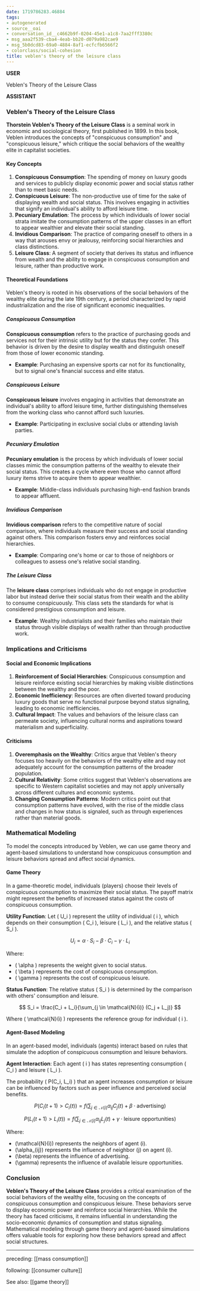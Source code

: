 ```yaml
---
date: 1719786283.46884
tags:
- autogenerated
- source__oai
- conversation_id__c4662b9f-0204-45e1-a1c8-7aa2fff3380c
- msg_aaa2f539-cba4-4eab-bb20-d079a982cae9
- msg_5b0dcd83-69a0-4884-8af1-ecfcfb6566f2
- colorclass/social-cohesion
title: veblen's theory of the leisure class
---
```


**USER**

Veblen's Theory of the Leisure Class


**ASSISTANT**

### Veblen's Theory of the Leisure Class

**Thorstein Veblen's Theory of the Leisure Class** is a seminal work in economic and sociological theory, first published in 1899. In this book, Veblen introduces the concepts of "conspicuous consumption" and "conspicuous leisure," which critique the social behaviors of the wealthy elite in capitalist societies.

#### Key Concepts

1. **Conspicuous Consumption**: The spending of money on luxury goods and services to publicly display economic power and social status rather than to meet basic needs.
2. **Conspicuous Leisure**: The non-productive use of time for the sake of displaying wealth and social status. This involves engaging in activities that signify an individual's ability to afford leisure time.
3. **Pecuniary Emulation**: The process by which individuals of lower social strata imitate the consumption patterns of the upper classes in an effort to appear wealthier and elevate their social standing.
4. **Invidious Comparison**: The practice of comparing oneself to others in a way that arouses envy or jealousy, reinforcing social hierarchies and class distinctions.
5. **Leisure Class**: A segment of society that derives its status and influence from wealth and the ability to engage in conspicuous consumption and leisure, rather than productive work.

#### Theoretical Foundations

Veblen's theory is rooted in his observations of the social behaviors of the wealthy elite during the late 19th century, a period characterized by rapid industrialization and the rise of significant economic inequalities.

##### Conspicuous Consumption

**Conspicuous consumption** refers to the practice of purchasing goods and services not for their intrinsic utility but for the status they confer. This behavior is driven by the desire to display wealth and distinguish oneself from those of lower economic standing.

- **Example**: Purchasing an expensive sports car not for its functionality, but to signal one's financial success and elite status.

##### Conspicuous Leisure

**Conspicuous leisure** involves engaging in activities that demonstrate an individual's ability to afford leisure time, further distinguishing themselves from the working class who cannot afford such luxuries.

- **Example**: Participating in exclusive social clubs or attending lavish parties.

##### Pecuniary Emulation

**Pecuniary emulation** is the process by which individuals of lower social classes mimic the consumption patterns of the wealthy to elevate their social status. This creates a cycle where even those who cannot afford luxury items strive to acquire them to appear wealthier.

- **Example**: Middle-class individuals purchasing high-end fashion brands to appear affluent.

##### Invidious Comparison

**Invidious comparison** refers to the competitive nature of social comparison, where individuals measure their success and social standing against others. This comparison fosters envy and reinforces social hierarchies.

- **Example**: Comparing one's home or car to those of neighbors or colleagues to assess one's relative social standing.

##### The Leisure Class

The **leisure class** comprises individuals who do not engage in productive labor but instead derive their social status from their wealth and the ability to consume conspicuously. This class sets the standards for what is considered prestigious consumption and leisure.

- **Example**: Wealthy industrialists and their families who maintain their status through visible displays of wealth rather than through productive work.

### Implications and Criticisms

#### Social and Economic Implications

1. **Reinforcement of Social Hierarchies**: Conspicuous consumption and leisure reinforce existing social hierarchies by making visible distinctions between the wealthy and the poor.
2. **Economic Inefficiency**: Resources are often diverted toward producing luxury goods that serve no functional purpose beyond status signaling, leading to economic inefficiencies.
3. **Cultural Impact**: The values and behaviors of the leisure class can permeate society, influencing cultural norms and aspirations toward materialism and superficiality.

#### Criticisms

1. **Overemphasis on the Wealthy**: Critics argue that Veblen's theory focuses too heavily on the behaviors of the wealthy elite and may not adequately account for the consumption patterns of the broader population.
2. **Cultural Relativity**: Some critics suggest that Veblen's observations are specific to Western capitalist societies and may not apply universally across different cultures and economic systems.
3. **Changing Consumption Patterns**: Modern critics point out that consumption patterns have evolved, with the rise of the middle class and changes in how status is signaled, such as through experiences rather than material goods.

### Mathematical Modeling

To model the concepts introduced by Veblen, we can use game theory and agent-based simulations to understand how conspicuous consumption and leisure behaviors spread and affect social dynamics.

#### Game Theory

In a game-theoretic model, individuals (players) choose their levels of conspicuous consumption to maximize their social status. The payoff matrix might represent the benefits of increased status against the costs of conspicuous consumption.

**Utility Function**:
Let \( U_i \) represent the utility of individual \( i \), which depends on their consumption \( C_i \), leisure \( L_i \), and the relative status \( S_i \).

$$
U_i = \alpha \cdot S_i - \beta \cdot C_i - \gamma \cdot L_i
$$

Where:
- \( \alpha \) represents the weight given to social status.
- \( \beta \) represents the cost of conspicuous consumption.
- \( \gamma \) represents the cost of conspicuous leisure.

**Status Function**:
The relative status \( S_i \) is determined by the comparison with others' consumption and leisure.

$$
S_i = \frac{C_i + L_i}{\sum_{j \in \mathcal{N}(i)} (C_j + L_j)}
$$

Where \( \mathcal{N}(i) \) represents the reference group for individual \( i \).

#### Agent-Based Modeling

In an agent-based model, individuals (agents) interact based on rules that simulate the adoption of conspicuous consumption and leisure behaviors.

**Agent Interaction**:
Each agent \( i \) has states representing consumption \( C_i \) and leisure \( L_i \).

The probability \( P(C_i, L_i) \) that an agent increases consumption or leisure can be influenced by factors such as peer influence and perceived social benefits.

$$
P(C_i(t+1) > C_i(t)) = f\left(\sum_{j \in \mathcal{N}(i)} \alpha_{ij} C_j(t) + \beta \cdot \text{advertising}\right)
$$

$$
P(L_i(t+1) > L_i(t)) = f\left(\sum_{j \in \mathcal{N}(i)} \alpha_{ij} L_j(t) + \gamma \cdot \text{leisure opportunities}\right)
$$

Where:
- \(\mathcal{N}(i)\) represents the neighbors of agent \(i\).
- \(\alpha_{ij}\) represents the influence of neighbor \(j\) on agent \(i\).
- \(\beta\) represents the influence of advertising.
- \(\gamma\) represents the influence of available leisure opportunities.

### Conclusion

**Veblen's Theory of the Leisure Class** provides a critical examination of the social behaviors of the wealthy elite, focusing on the concepts of conspicuous consumption and conspicuous leisure. These behaviors serve to display economic power and reinforce social hierarchies. While the theory has faced criticisms, it remains influential in understanding the socio-economic dynamics of consumption and status signaling. Mathematical modeling through game theory and agent-based simulations offers valuable tools for exploring how these behaviors spread and affect social structures.


---

preceding: [[mass consumption]]  


following: [[consumer culture]]

See also: [[game theory]]